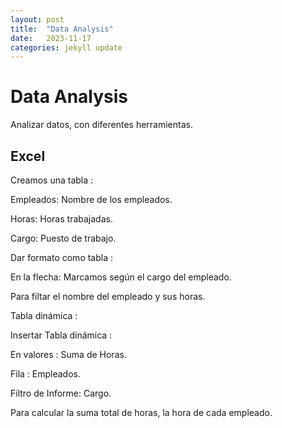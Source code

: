 ```yaml
---
layout: post
title:  "Data Analysis"
date:   2023-11-17
categories: jekyll update
---
```


# Data Analysis

Analizar datos, con diferentes herramientas.

## Excel 

Creamos una tabla :

Empleados: Nombre de los empleados.

Horas: Horas trabajadas.

Cargo: Puesto de trabajo.

Dar formato como tabla :

En la flecha: Marcamos según el cargo del empleado.

Para filtar el nombre del empleado y sus horas.

Tabla dinámica :

Insertar Tabla dinámica :

En valores : Suma de Horas.

Fila : Empleados.

Filtro de Informe: Cargo.


Para calcular la suma total de horas, la hora de cada empleado.







